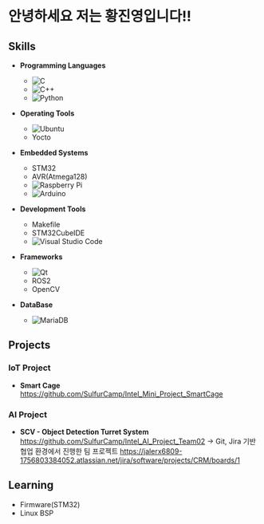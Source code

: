 # 안녕하세요 저는 황진영입니다!!

## Skills

- **Programming Languages**
  - ![C](https://img.shields.io/badge/C-A8B9CC?style=for-the-badge&logo=c&logoColor=white)
  - ![C++](https://img.shields.io/badge/C%2B%2B-00599C?style=for-the-badge&logo=c%2B%2B&logoColor=white)
  - ![Python](https://img.shields.io/badge/Python-3776AB?style=for-the-badge&logo=python&logoColor=white)

- **Operating Tools**
  - ![Ubuntu](https://img.shields.io/badge/Ubuntu-E95420?style=for-the-badge&logo=ubuntu&logoColor=white)
  - Yocto

- **Embedded Systems**
  - STM32
  - AVR(Atmega128)
  - ![Raspberry Pi](https://img.shields.io/badge/Raspberry%20Pi-A22846?style=for-the-badge&logo=raspberry-pi&logoColor=white)
  - ![Arduino](https://img.shields.io/badge/Arduino-00979D?style=for-the-badge&logo=arduino&logoColor=white)

- **Development Tools**
  - Makefile
  - STM32CubeIDE
  - ![Visual Studio Code](https://img.shields.io/badge/Visual%20Studio%20Code-007ACC?style=for-the-badge&logo=visual-studio-code&logoColor=white)

- **Frameworks**
  - ![Qt](https://img.shields.io/badge/Qt-41CD52?style=for-the-badge&logo=qt&logoColor=white)
  - ROS2
  - OpenCV

- **DataBase**
  - ![MariaDB](https://img.shields.io/badge/MariaDB-003545?style=for-the-badge&logo=mariadb&logoColor=white)

##  Projects

###  IoT Project
- **Smart Cage**
https://github.com/SulfurCamp/Intel_Mini_Project_SmartCage

###  AI Project
- **SCV - Object Detection Turret System**
https://github.com/SulfurCamp/Intel_AI_Project_Team02
  → Git, Jira 기반 협업 환경에서 진행한 팀 프로젝트
https://jalerx6809-1756803384052.atlassian.net/jira/software/projects/CRM/boards/1
##  Learning

- Firmware(STM32)
- Linux BSP

